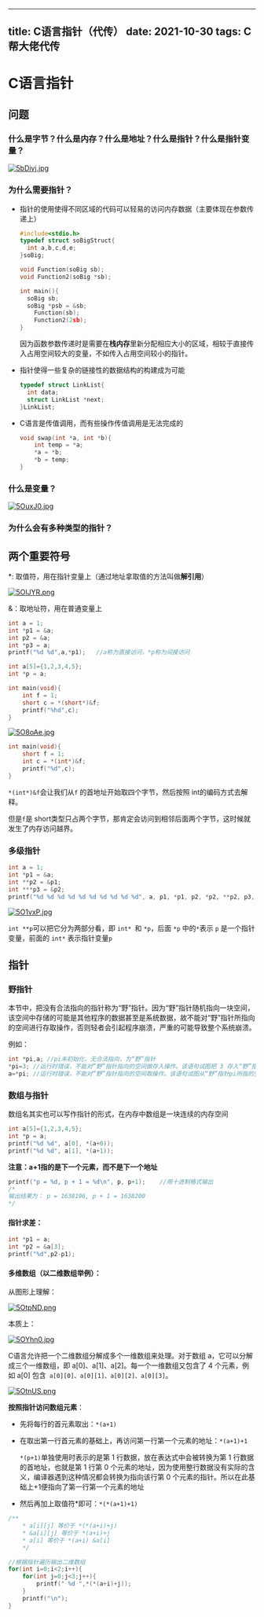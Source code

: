 ----
title: C语言指针（代传）
date: 2021-10-30
tags: C 帮大佬代传
----

# C语言指针

<!-- more -->


## 问题

### 什么是字节？什么是内存？什么是地址？什么是指针？什么是指针变量？

[![5bDivj.jpg](https://z3.ax1x.com/2021/10/27/5bDivj.jpg)](https://imgtu.com/i/5bDivj)

### 为什么需要指针？

- 指针的使用使得不同区域的代码可以轻易的访问内存数据（主要体现在参数传递上）

  ```c
  #include<stdio.h>
  typedef struct soBigStruct{
  	int a,b,c,d,e;
  }soBig;
  
  void Function(soBig sb);
  void Function2(soBig *sb);
  
  int main(){
  	soBig sb;
  	soBig *psb = &sb;
      Function(sb);
      Function2(2sb);
  }
  ```

  因为函数参数传递时是需要在**栈内存**里新分配相应大小的区域，相较于直接传入占用空间较大的变量，不如传入占用空间较小的指针。

- 指针使得一些复杂的链接性的数据结构的构建成为可能

  ```c
  typedef struct LinkList{
  	int data;
  	struct LinkList *next;
  }LinkList;
  ```

- C语言是传值调用，而有些操作传值调用是无法完成的

  ```c
  void swap(int *a, int *b){
      int temp = *a;
      *a = *b;
      *b = temp;
  }
  ```

  

### 什么是变量？

[![5OuxJ0.jpg](https://z3.ax1x.com/2021/10/28/5OuxJ0.jpg)](https://imgtu.com/i/5OuxJ0)

### 为什么会有多种类型的指针？

## 两个重要符号

*: 取值符，用在指针变量上（通过地址拿取值的方法叫做**解引用**）

[![5OlJYR.png](https://z3.ax1x.com/2021/10/28/5OlJYR.png)](https://imgtu.com/i/5OlJYR)

&：取地址符，用在普通变量上

```c
int a = 1;
int *p1 = &a;
int p2 = &a;
int *p3 = a;
printf("%d %d",a,*p1);   //a称为直接访问，*p称为间接访问
```

```c
int a[5]={1,2,3,4,5};
int *p = a;
```

```c
int main(void){
	int f = 1;
	short c = *(short*)&f;
	printf("%hd",c);
}
```

[![5O8oAe.jpg](https://z3.ax1x.com/2021/10/28/5O8oAe.jpg)](https://imgtu.com/i/5O8oAe)

```c
int main(void){
	short f = 1;
	int c = *(int*)&f;
	printf("%d",c);
}
```

`*(int*)&f`会让我们从`f` 的首地址开始取四个字节，然后按照 int的编码方式去解释。

但是`f`是 short类型只占两个字节，那肯定会访问到相邻后面两个字节，这时候就发生了内存访问越界。

### 多级指针

```c
int a = 1;
int *p1 = &a;
int **p2 = &p1;
int ***p3 = &p2;
printf("%d %d %d %d %d %d %d %d %d %d", a, p1, *p1, p2, *p2, **p2, p3, *p3, **p3, ***p3);
```

[![5O1vxP.jpg](https://z3.ax1x.com/2021/10/28/5O1vxP.jpg)](https://imgtu.com/i/5O1vxP)

`int **p`可以把它分为两部分看，即 `int* `和 `*p`，后面 `*p` 中的`*`表示 `p` 是一个指针变量，前面的 `int*` 表示指针变量`p`

## 指针

### 野指针

本节中，把没有合法指向的指针称为“野”指针。因为“野”指针随机指向一块空间，该空间中存储的可能是其他程序的数据甚至是系统数据，故不能对“野”指针所指向的空间进行存取操作，否则轻者会引起程序崩溃，严重的可能导致整个系统崩溃。

例如：

```c
int *pi,a; //pi未初始化，无合法指向，为“野”指针
*pi=3; //运行时错误，不能对”野”指针指向的空间做存入操作。该语句试图把 3 存入“野”指针pi所指的随机空间中，会产生运行时错误。
a=*pi; //运行时错误，不能对”野”指针指向的空间取操作。该语句试图从“野”指针pi所指的空间中取出数据，然后赋给变量a同样会产生运行时错误。
```

### 数组与指针

数组名其实也可以写作指针的形式，在内存中数组是一块连续的内存空间

```c
int a[5]={1,2,3,4,5};
int *p = a;
printf("%d %d", a[0], *(a+0));
printf("%d %d", a[1], *(a+1));
```

**注意：a+1指的是下一个元素，而不是下一个地址**

```c
printf("p = %d, p + 1 = %d\n", p, p+1);    //用十进制格式输出
/*
输出结果为： p = 1638196, p + 1 = 1638200
*/
```

#### 指针求差：

```c
int *p1 = a;
int *p2 = &a[3];
printf("%d",p2-p1);
```

#### 多维数组（以二维数组举例）：

从图形上理解：

[![5OtpND.png](https://z3.ax1x.com/2021/10/28/5OtpND.png)](https://imgtu.com/i/5OtpND)

本质上：

[![5OYhn0.jpg](https://z3.ax1x.com/2021/10/28/5OYhn0.jpg)](https://imgtu.com/i/5OYhn0)

C语言允许把一个二维数组分解成多个一维数组来处理。对于数组 a，它可以分解成三个一维数组，即 a[0]、a[1]、a[2]。每一个一维数组又包含了 4 个元素，例如 a[0] 包含` a[0][0]、a[0][1]、a[0][2]、a[0][3]`。

[![5OtnUS.png](https://z3.ax1x.com/2021/10/28/5OtnUS.png)](https://imgtu.com/i/5OtnUS)

  **按照指针访问数组元素**：

* 先将每行的首元素取出：`*(a+1)`

* 在取出第一行首元素的基础上，再访问第一行第一个元素的地址：`*(a+1)+1`

  `*(p+1)`单独使用时表示的是第 1 行数据，放在表达式中会被转换为第 1 行数据的首地址，也就是第 1 行第 0 个元素的地址，因为使用整行数据没有实际的含义，编译器遇到这种情况都会转换为指向该行第 0 个元素的指针。所以在此基础上+1便指向了第一行第一个元素的地址

* 然后再加上取值符*即可：`*(*(a+1)+1)`

```c
/**
    * a[i][j] 等价于 *(*(a+i)+j)
    * &a[i][j] 等价于 *(a+i)+j
    * a[i] 等价于 *(a+i) &a[i]
    */

//根据指针遍历输出二维数组
for(int i=0;i<2;i++){
    for(int j=0;j<3;j++){
        printf(" %d ",*(*(a+i)+j));
    }
    printf("\n");
} 
```

